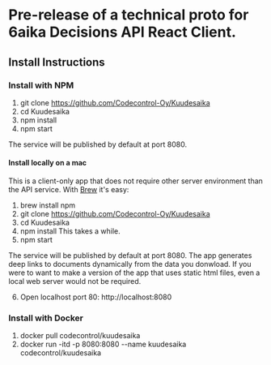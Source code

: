 # Pre-release of a technical proto for 6aika Decisions API React Client.

## Install Instructions
### Install with NPM

1. git clone https://github.com/Codecontrol-Oy/Kuudesaika
1. cd Kuudesaika
1. npm install
1. npm start

The service will be published by default at port 8080.

#### Install locally on a mac
This is a client-only app that does not require other server environment than the API service. With [Brew](https://brew.sh/) it's easy:

1. brew install npm
1. git clone https://github.com/Codecontrol-Oy/Kuudesaika
1. cd Kuudesaika
1. npm install
This takes a while.
5. npm start

The service will be published by default at port 8080. The app generates deep links to documents dynamically from the data you donwload. If you were to want to make a version of the app that uses static html files, even a local web server would not be required.

6. Open localhost port 80: http://localhost:8080

### Install with Docker
1. docker pull codecontrol/kuudesaika
1. docker run -itd -p 8080:8080 --name kuudesaika codecontrol/kuudesaika
